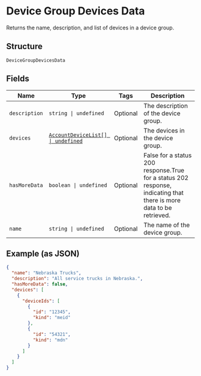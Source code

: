 
# Device Group Devices Data

Returns the name, description, and list of devices in a device group.

## Structure

`DeviceGroupDevicesData`

## Fields

| Name | Type | Tags | Description |
|  --- | --- | --- | --- |
| `description` | `string \| undefined` | Optional | The description of the device group. |
| `devices` | [`AccountDeviceList[] \| undefined`](../../doc/models/account-device-list.md) | Optional | The devices in the device group. |
| `hasMoreData` | `boolean \| undefined` | Optional | False for a status 200 response.True for a status 202 response, indicating that there is more data to be retrieved. |
| `name` | `string \| undefined` | Optional | The name of the device group. |

## Example (as JSON)

```json
{
  "name": "Nebraska Trucks",
  "description": "All service trucks in Nebraska.",
  "hasMoreData": false,
  "devices": [
    {
      "deviceIds": [
        {
          "id": "12345",
          "kind": "meid"
        },
        {
          "id": "54321",
          "kind": "mdn"
        }
      ]
    }
  ]
}
```

